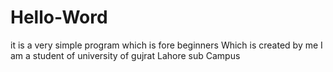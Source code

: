 # Hello-Word
it is a very simple program which is fore beginners
Which is created by me
I am a student of university of gujrat Lahore sub Campus
